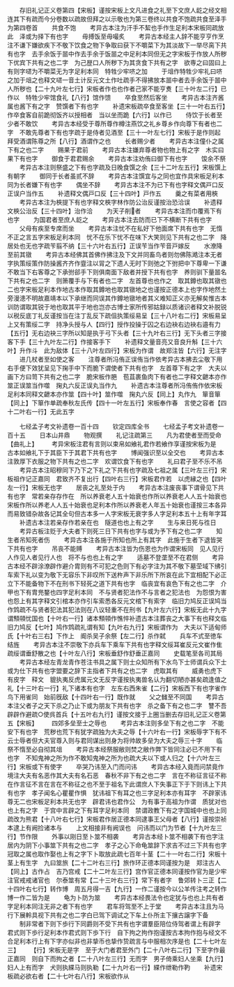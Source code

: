 <!-- { "loadSidebar": true } -->
　　存旧礼记正义卷第四【宋板】谨按宋板上文凡进食之礼至下文庶人龁之经文相连其下有疏而今分卷数以疏故但拜之以示敬也为第三卷终以共食不饱疏共食至泽手为第四卷首
　　共食不饱
　　考异古本注为汗手不絜也手作生足利本宋板同疏放此　泽或为择下有也字
　　毋搏饭至毋嘬炙
　　考异古本经主人辞不能亨亨作烹注不谦下嫌欲疾下不敬下饮食之物下争取曰获下不嚼菜下为其淡故下一举尽脔下共有也字　去手余饭于噐中作去手余于饭噐之中足利本同但无之字宋板于作放人所秽下优宾下共有之也二字　为己歴口人所秽下为其贪食下共有之字　欲専之曰固曰上有则字嚃为不嚼菜无为字足利本同　特牲少牢哜之加
　　于俎作特牲少牢礼曰哜之加于俎之也释文嚃一音土计反元文土作吐疏手不得拂放本噐中者去手余饭于噐中人所秽也【二十九叶左七行】宋板者作也也作者己家不能亨煑【三十叶左二行】已作以　特牲少牢馆食礼【八行】馆作馈
　　卒食至然后客坐
　　考异古本注齐酱属也酱下有之字　赞馔者下有也字
　　补遗宋板疏卒食至客坐【三十一叶右五行】作卒食客自前跪彻饭齐以授相者　当以坐而跪【六行】以作已
　　侍饮于长者至少者不敢饮
　　考异古本经受于尊所尊作樽注燕饮之礼乡尊乡作向尊下有者也二字　不敢先尊者下有也字疏于是侍者见酒至【三十一叶左七行】宋板于是作则起　拜受酒谓陈尊之所【八行】酒谓作之也
　　长者赐少者
　　考异古本注僮仆之属下有之也二字
　　赐果于君前
　　考异古本注嫌弃尊者物也物上有之字　木实曰果下有也字
　　御食于君君赐余
　　考异古本注劝侑曰御下有也字
　　馂余不祭
　　考异古本注则祭盛之下有也字疏及日晚食馔之余【三十二叶左五行】宋板馔上有朝字
　　御同于长者虽贰不辞
　　考异古本注馔宜与之同也宜作具宋板足利本同为长者嫌下有也字
　　偶坐不辞
　　考异古本注不为已下有也字释文偶戸口反正误户当作五
　　补遗释文偶戸口反【三十四叶】戸作五
　　羹之有菜者用梜
　　考异古本注为梜提下有也字释文梜字林作防公治反谨按治恐洽误
　　补遗释文梜公治反【三十四叶】治作洽
　　为天子削者
　　考异古本注而巾覆焉下有也字
　　为国君者至庶人龁之
　　考异古本注去防而已下不横断下共有也字
　　父母有疾至专席而坐
　　考异古本注忧不在私好下他面席下共有也字　无惰不正之言五字宋板足利本同　忧不在乐下忧不在味下大笑则见下共有之也二字　降居处也无也字疏苄翦不纳【三十六叶右五行】正误苄当作苄音戸嫁反
　　水潦降至前其镦
　　考异古本经佛其首佛作拂注及下文并同畜鸟者则勿佛陈澔注本无者字执策绥策作防操酱齐齐作韲注以冐之下遗人无时下则弛之下弣把中下尊卑一下谦不敢当下右客尊之下承弣郤手下则俱南面下敌者并授下共有也字　养则驯下量噐名下共有之也二字　则箫覆手与下有者也二字　左首尊也也作之　取其鐏也取其镦也二也字宋板足利本作地古本作取其鐏地也取其镦地之也谨按正德本上也字作地然土旁漫漶不明故嘉靖本以下承继而同误其作鐏地镦地者其义难知正义亦无解矣惟古本训防谓取其锐于地也取其平于地也岂亦古博士家所传邪姑録以质诸识者释文补脱锐以税反底丁礼反谨按当在注丁乱反下疏伹执策绥易呈【三十八叶右二行】宋板易呈上又有策绥二字　持净头授与人【四行】授作投操于囚之右边袂右边袂右邉有力【五行】无右边袂三字所以知是执于弓下头者【三十九叶右三行】无下头者三字接客下手【三十九叶左二行】作接客手下
　　补遗释文量音亮又音良升斛【三十六叶】升作斗　此为敌体【三十八叶左四行】宋板为作谓　故郑注皆【六行】无注字
　　进几杖者至如使之客
　　注尊者所冯侑正误侑当作依考异古本拂去尘敬下用右手便下效犹呈见下掬手中下而脆下谓使者下共有也字　左首尊下有之字　大夫以画下方曰笥下共有之也二字　脆宋板作脃　苞苴裹鱼肉下有者也二字释文齛本亦作筮正误筮当作噬　掬丸六反正误丸当作九
　　补遗古本注尊者所冯侑侑作依宋板足利本同释文齛本亦作筮【四十叶】筮作噬　掬丸六反【同上】丸作九　箪音箪【同上】下箪作单疏奉秋左氏传【四十一叶左五行】宋板奉作春　言使之容者【四十二叶右一行】无此五字

　　七经孟子考文补遗卷一百十四
　　钦定四库全书
　　七经孟子考文补遗卷一百十五
　　日本山井鼎
　　物观撰
　　礼记注疏第三
　　凡为君使者至而受命【曲礼上】
　　考异宋板注君有言则以束帛如飨礼君作若飨作享谨按宋板为是　古本如飨礼下于其臣下于其君下共有也字
　　博闻强识至以全交也
　　考异古本注敦厚下衣服之物下共有之也二字　欢谓饮食下有也字
　　礼曰君子至不乐不吊
　　考异古本注昭穆同下乃下之下礼之下共有也字疏及七祖之属【三叶左三行】宋板祖作记正嘉同　君致齐不复出行【四叶右三行】宋板君作若　以虎縁之也【四叶左一行】宋板无也字
　　居丧之礼至处于内
　　考异古本注废丧事下谓骨见下共有也字　常若亲存存作在　所以养衰老人五十始衰也作所以养衰老人人五十始衰也宋板作所以养老人人五十始衰也足利本作所以养衰老人年五十始衰也谨按三本各异而易致错杂故各记其全句但古本多一人字宋板无衰字多人字足利本五十上有年字耳
　　补遗古本注若亲存作若亲在也　隧道也也上有之字
　　生与来日死与徃日
　　考异古板注贬于大夫者下则死三日下共有也字与或为予下有之也二字
　　知生者吊知死者伤
　　考异古本注各施于所知也所上有其字　此施于生者下退皆哭下共有也字
　　吊丧不能赙
　　考异古本注皆为伤恩也为作谓宋板同　见人见行人作见人者见行人也　将不与也也上有之字
　　适墓不登垄至不在君侧
　　考异古本经不辟涂潦辟作避介胄则有不可犯之色则下有必字注为其不敬下墓茔域下绋引车索下礼以变为敬下无容乐下非叹所下送杵声下非乐所下所哀在此下宜相配下必正立下不能备物下不在刑书下轻死之道下共有也字　临丧宜有哀色下有之也二字　介甲也下有胄兠鍪也四字足利本同　不与贤者犯法作不与言者之犯法也　为怨恨为害也怨上有其字释文引棺本亦作引车索悉各反元文棺下有索字　临旧力鸠反正误鸠当作鸩疏不与贤者犯法其犯法则在八议轻重不在刑书【九叶左六行】宋板无此十九字　谓顦顇忧国也【十叶右一行】诸本顦顇作憔悴补遗古本注葬丧之大事下有也释文临旧力鸠反【七叶】鸠作鸩疏礼谓有知【九叶右九行】宋板谓作为　大夫以下适甸师氏【十叶右三右】下作上　阍杀吴子余祭【左二行】杀作弑
　　兵车不式至徳车结旌
　　考异古本注不崇敬下亦兵车下乘车下共有也字释文绥耳崔反元文崔作隹疏绥谓垂舒散之也【十叶左八行】宋板垂舒作舒垂正嘉同
　　史载笔至各司其局
　　考异古本经左青龙青作苍注书具之属下则士众知所有下水鸟下士师谓兵众下士或为仕下共有也字盟要之辞下主指者下共有之也二字　虎取其有
　　威勇也虎下有皮字　释文　貔执夷反虎属元文无反字谨按执夷兽名认为翻切陋亦甚矣疏逢值之礼【十三叶右一行】礼下诸本有也字　左东右西朱雀【二行】宋板西下有也字雀作鸟下用雀同　始前旣敌【十四叶右一行】既作就
　　父之雠至不同国
　　考异古本注父者子之天下杀之乃止下或为朋友下共有也字　杀之备下有之也二字　讐不吾辟辟作避疏○使呉首兵【十五叶右九行】谨按文接于上圈当删去存旧礼记正义卷第五【宋板】
　　四郊多垒至士之辱也
　　考异古本注则多垒下有之也二字　不能安下有也字　荒秽也荒下有犹字疏独为大夫之辱【十六叶右一行】宋板辱字下有不云士辱者但大夫官尊入则与君同谋出则身为将帅故多垒为大夫之辱三十字
　　临祭不惰至必自彻其俎
　　考异古本经祭服敝则焚之敝作弊下皆同注必已不用下有也字　不知鬼神之所为作不敢知鬼神之所为也疏大夫以下或人归之【十六叶左三行】宋板或下有使字
　　卒哭乃讳至入门而问讳
　　考异古本经入竟而问禁竟作境注大夫有名恶作其大夫有名石恶　春秋不非下有之也二字　言在不称征言征不称在作言征不言在言在不称征之也不至于祖名下此谓庶人下失事正下于下则讳上下共有也字　孝子闻名心瞿瞿作惧　犹讳祖下有耳之也三字足利本亦有耳字　不辟家讳尊无二也宋板足利本共无也字　辟君讳也君作公　为有事于高祖为作谓　质犹对也也上有之字　于宫中言辟之下有耳字足利本同　禁谓政教下有之字国城中也也上同疏改为熊君【十八叶右七行】宋板君作居正德本同逮事王父母者【八行】谨按崇祯本逮上有阙捡诸本与
　　上文相接非有阙误也　问讳而以门为节者【十九叶左三行】节作限
　　外事以刚日至卜筮不相袭
　　考异古本经卜筮不相袭下有也字注居内为阴下小事筮下共有之也二字　孝子之心下命龟筮辞下求吉不过三下共有也字　冠取之属也取作娶也上有之字下卜取放此疏七百年十茎【二十一叶右二行】宋板十茎上有生字　九曰筮旅【二十二叶右三行】旅作环正德本同谨按为是　郑注古人【同上】古作占　吉乃宫戒【二十二叶左三行】宫作官正德本同谨按作官为是少牢注官戒戒诸官也　尔泰筮有常【二十三叶右三行】常下有者字　鲁郊转卜三正【二十四叶右七行】转作博　周五月得一吉【九行】一作二谨按今以公羊传注考之转作博一作二皆为是
　　龟为卜防为筮
　　考异古本经畏法令也定犹与也也上共有者字足利本同注无非之者下有也字
　　君车将驾至不上于堂
　　考异古本注且为马行下展軨具视下共有之也二字白已驾下调试之下车上仆所主下攘古譲字下备
　　制非常者下则下歩行下同爵则不受下共有也字谓羣臣陪位侍驾者谓上有辟字　君式则下歩行足利本作君式则下歩下行　自下拘之拘作抱谨按古本拘作抱与经文不合足利本行上有下字亦似非也非挚币也挚作贽疏言与中服相次序是也【二十七叶左三】
　　【行】宋板无是字　至于大门者君至外门【二十八叶右二行】下至字作最正嘉同　则自下而拘之者【二十八叶左三行】无而字　男子倚乘妇人坐乘【九行】妇人上有而字　犬则执緤马则执勒【二十九叶右一行】緤作绁勒作靮
　　补遗宋板疏必欲右者【二十七叶右八行】宋板欲作从
